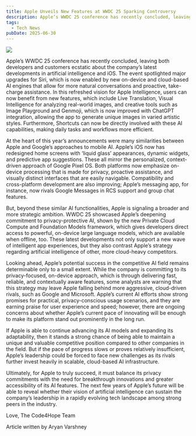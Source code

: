 ```yaml
---
title: Apple Unveils New Features at WWDC 25 Sparking Controversy
description: Apple’s WWDC 25 conference has recently concluded, leaving both developers and customers...
tags:
  - Tech News
pubDate: 2025-06-30
---
```


![](https://developer.apple.com/click/images/mcfly/day5-dfg-todayat-friday_2x.jpg)

Apple’s WWDC 25 conference has recently concluded, leaving both developers and customers ecstatic about the company’s latest developments in artificial intelligence and iOS. 
The event spotlighted major upgrades for Siri, which is now enabled by new on-device and cloud-based AI engines that allow for more natural conversations and proactive, take-charge assistance. In this refreshed vision for Apple Intelligence, users can now benefit from new features, which include Live Translation, Visual Intelligence for analyzing real-world images, and creative tools such as Image Playground and Genmoji, which is now improved with ChatGPT integration, allowing the app to generate unique images in varied artistic styles. Furthermore, Shortcuts can now be directly involved with these AI capabilities, making daily tasks and workflows more efficient.

At the heart of this year’s announcements were many similarities between Apple and Google’s approaches to mobile AI. Apple’s iOS now has redesigned home screens with ‘liquid glass’ appearances, dynamic widgets, and predictive app suggestions. These all mirror the personalized, context-driven approach of Google Pixel OS. Both platforms now emphasize on-device processing that is made for privacy, proactive assistance, and visually distinct interfaces that are easily navigable. Compatibility and cross-platform development are also improving; Apple’s messaging app, for instance, now rivals Google Messages in RCS support and group chat features.

But, beyond these similar AI functionalities, Apple is signaling a broader and more strategic ambition. WWDC 25 showcased Apple’s deepening commitment to privacy-protective AI, shown by the new Private Cloud Compute and Foundation Models framework, which gives developers direct access to powerful, on-device large language models, which are available when offline, too. These latest developments not only support a new wave of intelligent app experiences, but they also contrast Apple’s strategy regarding artificial intelligence of other, more cloud-heavy competitors.

Looking ahead, Apple’s potential success in the competitive AI field remains determinable only to a small extent. While the company is committing to its privacy-focused, on-device approach, which is through delivering fast, reliable, and contextually aware features, some analysts are warning that this strategy may leave Apple falling behind more aggressive, cloud-driven rivals, such as Google and Microsoft. Apple’s current AI efforts show strong promises for practical, privacy-conscious usage scenarios, and they are earning praise for user experience and speed; however, there are ongoing concerns about whether Apple’s current pace of innovating will be enough to make its platform stand out prominently in the long run.

If Apple is able to continue advancing its AI models and expanding its adaptability, then it stands a strong chance of being able to maintain a unique and valuable competitive position compared to other companies in the field. But if the pace of progress slows or proves relatively insufficient, Apple’s leadership could be forced to face new challenges as its rivals further invest heavily in scalable, cloud-based AI infrastructure.

Ultimately, for Apple to truly succeed, it must balance its privacy commitments with the need for breakthrough innovations and greater accessibility of its AI features. The next few years of Apple’s future will be able to reveal whether their vision of artificial intelligence can sustain the company’s leadership in a rapidly evolving tech landscape among strong peers in the industry.

Love,
The Code4Hope Team

Article written by Aryan Varshney
